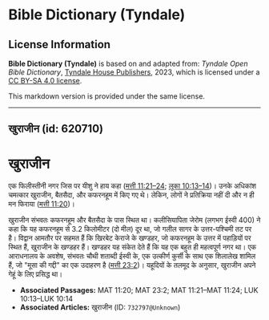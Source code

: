 # Bible Dictionary (Tyndale)

## License Information

**Bible Dictionary (Tyndale)** is based on and adapted from: _Tyndale Open Bible Dictionary_, [Tyndale House Publishers](https://tyndaleopenresources.com/), 2023, which is licensed under a [CC BY-SA 4.0 license](https://creativecommons.org/licenses/by-sa/4.0/legalcode.en).

This markdown version is provided under the same license.



--------------------------------

## खुराजीन (id: 620710)

खुराजीन
=======

एक फिलीस्तीनी नगर जिस पर यीशु ने हाय कहा ([मत्ती 11:21–24](https://ref.ly/Matt11:21-Matt11:24); [लूका 10:13–14](https://ref.ly/Luke10:13-Luke10:14))। उनके अधिकांश चमत्कार खुराजीन, बैतसैदा, और कफरनहूम में किए गए थे। लेकिन, लोगों ने प्रतिक्रिया नहीं दी और न ही मन फिराया ([मत्ती 11:20](https://ref.ly/Matt11:20))।

खुराजीन संभवतः कफरनहूम और बैतसैदा के पास स्थित था। कलीसियापिता जेरोम (लगभग ईस्वी 400\) ने कहा कि यह कफरनहूम से 3\.2 किलोमीटर (दो मील) दूर था, जो गलील सागर के उत्तर\-पश्चिमी तट पर है। विद्वान आमतौर पर सहमत हैं कि खिरबेट केराजे के खण्डहर, जो कफरनहूम के उत्तर में पहाड़ियों पर स्थित हैं, खुराजीन के खण्डहर हैं। खण्डहर यह संकेत देते हैं कि यह एक बहुत ही महत्वपूर्ण नगर था। एक आराधनालय के अवशेष, संभवतः चौथी शताब्दी ईस्वी के, एक उत्कीर्ण कुर्सी के साथ एक शिलालेख शामिल हैं, जो "मूसा की गद्दी" का एक उदाहरण है ([मत्ती 23:2](https://ref.ly/Matt23:2))। यहूदियों के तलमूद के अनुसार, खुराजीन अपने गेहूं के लिए प्रसिद्ध था।

* **Associated Passages:** MAT 11:20; MAT 23:2; MAT 11:21–MAT 11:24; LUK 10:13–LUK 10:14
* **Associated Articles:** खुराजीन (ID: `732797@Unknown`)

